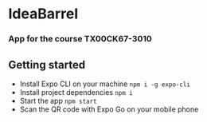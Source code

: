 # IdeaBarrel
### App for the course TX00CK67-3010

## Getting started
- Install Expo CLI on your machine
`npm i -g expo-cli`
- Install project dependencies
`npm i`
- Start the app
`npm start`
- Scan the QR code with Expo Go on your mobile phone